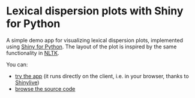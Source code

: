 Lexical dispersion plots with Shiny for Python
==============================================

A simple demo app for visualizing lexical dispersion plots, implemented using [Shiny for
Python](https://shiny.rstudio.com/py/). The layout of the plot is inspired by the same
functionality in [NLTK](https://www.nltk.org/_modules/nltk/draw/dispersion.html).

You can:

- [try the app](https://dlukes.github.io/shiny-lexical-dispersion/) (it runs directly on
  the client, i.e. in your browser, thanks to
  [Shinylive](https://shiny.rstudio.com/py/docs/shinylive.html))
- [browse the source code](https://github.com/dlukes/shiny-lexical-dispersion/)
